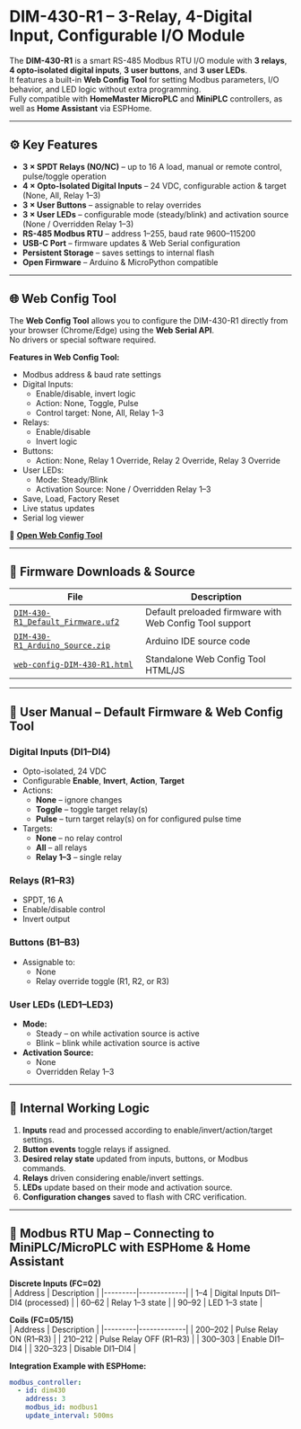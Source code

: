 # DIM-430-R1 – 3-Relay, 4-Digital Input, Configurable I/O Module

The **DIM-430-R1** is a smart RS-485 Modbus RTU I/O module with **3 relays**, **4 opto-isolated digital inputs**, **3 user buttons**, and **3 user LEDs**.  
It features a built-in **Web Config Tool** for setting Modbus parameters, I/O behavior, and LED logic without extra programming.  
Fully compatible with **HomeMaster MicroPLC** and **MiniPLC** controllers, as well as **Home Assistant** via ESPHome.

---

## ⚙️ Key Features

- **3 × SPDT Relays (NO/NC)** – up to 16 A load, manual or remote control, pulse/toggle operation
- **4 × Opto-Isolated Digital Inputs** – 24 VDC, configurable action & target (None, All, Relay 1–3)
- **3 × User Buttons** – assignable to relay overrides
- **3 × User LEDs** – configurable mode (steady/blink) and activation source (None / Overridden Relay 1–3)
- **RS-485 Modbus RTU** – address 1–255, baud rate 9600–115200
- **USB-C Port** – firmware updates & Web Serial configuration
- **Persistent Storage** – saves settings to internal flash
- **Open Firmware** – Arduino & MicroPython compatible

---

## 🌐 Web Config Tool

The **Web Config Tool** allows you to configure the DIM-430-R1 directly from your browser (Chrome/Edge) using the **Web Serial API**.  
No drivers or special software required.

**Features in Web Config Tool:**
- Modbus address & baud rate settings
- Digital Inputs:
  - Enable/disable, invert logic
  - Action: None, Toggle, Pulse
  - Control target: None, All, Relay 1–3
- Relays:
  - Enable/disable
  - Invert logic
- Buttons:
  - Action: None, Relay 1 Override, Relay 2 Override, Relay 3 Override
- User LEDs:
  - Mode: Steady/Blink
  - Activation Source: None / Overridden Relay 1–3
- Save, Load, Factory Reset
- Live status updates
- Serial log viewer

📎 **[Open Web Config Tool](./tools/web-config-DIM-430-R1.html)**

---

## 💾 Firmware Downloads & Source

| File | Description |
|------|-------------|
| [`DIM-430-R1_Default_Firmware.uf2`](./firmware/DIM-430-R1_Default_Firmware.uf2) | Default preloaded firmware with Web Config Tool support |
| [`DIM-430-R1_Arduino_Source.zip`](./firmware/DIM-430-R1_Arduino_Source.zip) | Arduino IDE source code |
| [`web-config-DIM-430-R1.html`](./tools/web-config-DIM-430-R1.html) | Standalone Web Config Tool HTML/JS |

---

## 📖 User Manual – Default Firmware & Web Config Tool

### Digital Inputs (DI1–DI4)
- Opto-isolated, 24 VDC
- Configurable **Enable**, **Invert**, **Action**, **Target**
- Actions:
  - **None** – ignore changes
  - **Toggle** – toggle target relay(s)
  - **Pulse** – turn target relay(s) on for configured pulse time
- Targets:
  - **None** – no relay control
  - **All** – all relays
  - **Relay 1–3** – single relay

### Relays (R1–R3)
- SPDT, 16 A
- Enable/disable control
- Invert output

### Buttons (B1–B3)
- Assignable to:
  - None
  - Relay override toggle (R1, R2, or R3)

### User LEDs (LED1–LED3)
- **Mode:**
  - Steady – on while activation source is active
  - Blink – blink while activation source is active
- **Activation Source:**
  - None
  - Overridden Relay 1–3

---

## 🔄 Internal Working Logic

1. **Inputs** read and processed according to enable/invert/action/target settings.
2. **Button events** toggle relays if assigned.
3. **Desired relay state** updated from inputs, buttons, or Modbus commands.
4. **Relays** driven considering enable/invert settings.
5. **LEDs** update based on their mode and activation source.
6. **Configuration changes** saved to flash with CRC verification.

---

## 📡 Modbus RTU Map – Connecting to MiniPLC/MicroPLC with ESPHome & Home Assistant

**Discrete Inputs (FC=02)**  
| Address | Description |
|---------|-------------|
| 1–4     | Digital Inputs DI1–DI4 (processed) |
| 60–62   | Relay 1–3 state |
| 90–92   | LED 1–3 state |

**Coils (FC=05/15)**  
| Address | Description |
|---------|-------------|
| 200–202 | Pulse Relay ON (R1–R3) |
| 210–212 | Pulse Relay OFF (R1–R3) |
| 300–303 | Enable DI1–DI4 |
| 320–323 | Disable DI1–DI4 |

**Integration Example with ESPHome:**
```yaml
modbus_controller:
  - id: dim430
    address: 3
    modbus_id: modbus1
    update_interval: 500ms
